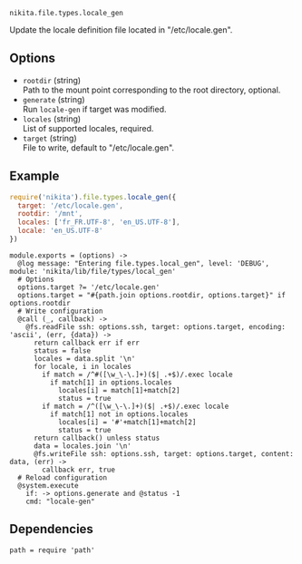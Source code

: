 
`nikita.file.types.locale_gen`

Update the locale definition file located in "/etc/locale.gen".

## Options

*   `rootdir` (string)   
    Path to the mount point corresponding to the root directory, optional.   
*   `generate` (string)   
    Run `locale-gen` if target was modified.   
*   `locales` (string)   
    List of supported locales, required.   
*   `target` (string)   
    File to write, default to "/etc/locale.gen".   

## Example

```javascript
require('nikita').file.types.locale_gen({
  target: '/etc/locale.gen',
  rootdir: '/mnt',
  locales: ['fr_FR.UTF-8', 'en_US.UTF-8'],
  locale: 'en_US.UTF-8'
})
```

    module.exports = (options) ->
      @log message: "Entering file.types.local_gen", level: 'DEBUG', module: 'nikita/lib/file/types/local_gen'
      # Options
      options.target ?= '/etc/locale.gen'
      options.target = "#{path.join options.rootdir, options.target}" if options.rootdir
      # Write configuration
      @call (_, callback) ->
        @fs.readFile ssh: options.ssh, target: options.target, encoding: 'ascii', (err, {data}) ->
          return callback err if err
          status = false
          locales = data.split '\n'
          for locale, i in locales
            if match = /^#([\w_\-\.]+)($| .+$)/.exec locale
              if match[1] in options.locales
                locales[i] = match[1]+match[2]
                status = true
            if match = /^([\w_\-\.]+)($| .+$)/.exec locale
              if match[1] not in options.locales
                locales[i] = '#'+match[1]+match[2]
                status = true
          return callback() unless status
          data = locales.join '\n'
          @fs.writeFile ssh: options.ssh, target: options.target, content: data, (err) ->
            callback err, true
      # Reload configuration
      @system.execute
        if: -> options.generate and @status -1
        cmd: "locale-gen"

## Dependencies

    path = require 'path'

